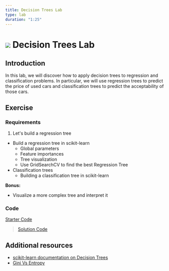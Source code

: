 ```yaml
---
title: Decision Trees Lab
type: lab
duration: "1:25"
---
```


# ![](https://ga-dash.s3.amazonaws.com/production/assets/logo-9f88ae6c9c3871690e33280fcf557f33.png) Decision Trees Lab

## Introduction

In this lab, we will discover how to apply decision trees to regression and classification problems. In particular, we will use regression trees to predict the price of used cars and classification trees to predict the acceptability of those cars.

## Exercise

### Requirements

1. Let's build a regression tree
- Build a regression tree in scikit-learn
    - Global parameters
    - Feature importances
    - Tree visualization
    - Use GridSearchCV to find the best Regression Tree
- Classification trees
    - Building a classification tree in scikit-learn

**Bonus:**

- Visualize a more complex tree and interpret it


### Code

[Starter Code](./code/starter-code/starter-code-1_2.ipynb)

>[Solution Code](./code/solution-code/solution-code-1_2.ipynb)

## Additional resources

- [scikit-learn documentation on Decision Trees](http://scikit-learn.org/stable/modules/tree.html)
- [Gini Vs Entropy](http://www.garysieling.com/blog/sklearn-gini-vs-entropy-criteria)
